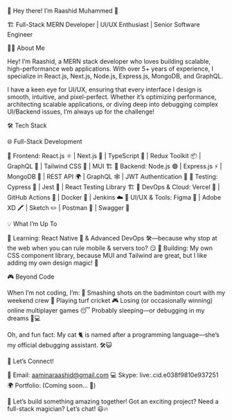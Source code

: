 🚀 Hey there! I’m Raashid Muhammed 👋

🏗️ Full-Stack MERN Developer | UI/UX Enthusiast | Senior Software Engineer

👨‍💻 About Me

Hey! I’m Raashid, a MERN stack developer who loves building scalable, high-performance web applications. With over 5+ years of experience, I specialize in React.js, Next.js, Node.js, Express.js, MongoDB, and GraphQL.

I have a keen eye for UI/UX, ensuring that every interface I design is smooth, intuitive, and pixel-perfect. Whether it’s optimizing performance, architecting scalable applications, or diving deep into debugging complex UI/Backend issues, I’m always up for the challenge!

🛠️ Tech Stack

🌐 Full-Stack Development

🔹 Frontend: React.js ⚛️ | Next.js 🚀 | TypeScript 💙 | Redux Toolkit 📦 | GraphQL 🚦 | Tailwind CSS 🎨 | MUI 🏗️
🔹 Backend: Node.js 🟢 | Express.js ⚡ | MongoDB 🍃 | REST API 🌍 | GraphQL 🕸️ | JWT Authentication 🔐
🔹 Testing: Cypress 🏹 | Jest 🧪 | React Testing Library 🏗️
🔹 DevOps & Cloud: Vercel 🚀 | GitHub Actions 🤖 | Docker 🐳 | Jenkins ☁️ 
🔹 UI/UX & Tools: Figma 🎨 | Adobe XD 🖍️ | Sketch ✏️ | Postman 📨 | Swagger 📜

💡 What I’m Up To

🔹 Learning: React Native 📱 & Advanced DevOps 🛠️—because why stop at the web when you can rule mobile & servers too? 😏
🔹 Building: My own CSS component library, because MUI and Tailwind are great, but I like adding my own design magic! 🎨

🎮 Beyond Code

When I’m not coding, I’m:
🏸 Smashing shots on the badminton court with my weekend crew
🏏 Playing turf cricket
🎮 Losing (or occasionally winning) online multiplayer games
😴 Probably sleeping—or debugging in my dreams 💭💻

Oh, and fun fact: My cat 🐈 is named after a programming language—she’s my official debugging assistant. 🛠️😺

🤝 Let’s Connect!

💌 Email: aaminaraashid@gmail.com
💻 Skype: live:.cid.e038f9810e937251
🌍 Portfolio: (Coming soon… 👀)

🚀 Let’s build something amazing together! Got an exciting project? Need a full-stack magician? Let’s chat! 😃🔥
